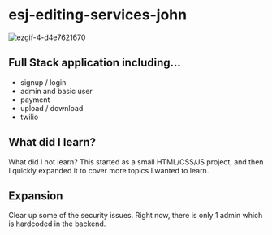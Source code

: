 # esj-editing-services-john

![ezgif-4-d4e7621670](https://user-images.githubusercontent.com/57625094/177953982-5eff80d4-e9e6-41fd-a0e8-89fc78f52a15.gif)

## Full Stack application including... 
- signup / login
- admin and basic user
- payment 
- upload / download
- twilio 

## What did I learn?
What did I not learn? This started as a small HTML/CSS/JS project, and then I quickly expanded it to cover more topics I wanted to learn. 


## Expansion
Clear up some of the security issues. Right now, there is only 1 admin which is hardcoded in the backend. 


